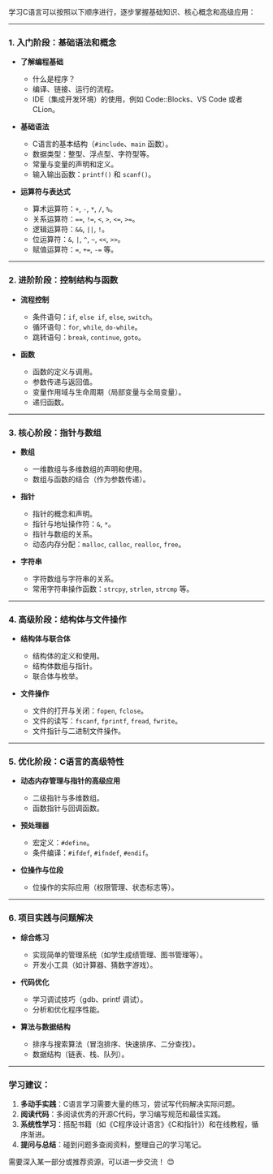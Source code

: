 学习C语言可以按照以下顺序进行，逐步掌握基础知识、核心概念和高级应用：

---

### 1. **入门阶段：基础语法和概念**
- **了解编程基础**
  - 什么是程序？
  - 编译、链接、运行的流程。
  - IDE（集成开发环境）的使用，例如 Code::Blocks、VS Code 或者 CLion。

- **基础语法**
  - C语言的基本结构（`#include`、`main` 函数）。
  - 数据类型：整型、浮点型、字符型等。
  - 常量与变量的声明和定义。
  - 输入输出函数：`printf()` 和 `scanf()`。

- **运算符与表达式**
  - 算术运算符：`+`, `-`, `*`, `/`, `%`。
  - 关系运算符：`==`, `!=`, `<`, `>`, `<=`, `>=`。
  - 逻辑运算符：`&&`, `||`, `!`。
  - 位运算符：`&`, `|`, `^`, `~`, `<<`, `>>`。
  - 赋值运算符：`=`, `+=`, `-=` 等。

---

### 2. **进阶阶段：控制结构与函数**
- **流程控制**
  - 条件语句：`if`, `else if`, `else`, `switch`。
  - 循环语句：`for`, `while`, `do-while`。
  - 跳转语句：`break`, `continue`, `goto`。

- **函数**
  - 函数的定义与调用。
  - 参数传递与返回值。
  - 变量作用域与生命周期（局部变量与全局变量）。
  - 递归函数。

---

### 3. **核心阶段：指针与数组**
- **数组**
  - 一维数组与多维数组的声明和使用。
  - 数组与函数的结合（作为参数传递）。

- **指针**
  - 指针的概念和声明。
  - 指针与地址操作符：`&`, `*`。
  - 指针与数组的关系。
  - 动态内存分配：`malloc`, `calloc`, `realloc`, `free`。

- **字符串**
  - 字符数组与字符串的关系。
  - 常用字符串操作函数：`strcpy`, `strlen`, `strcmp` 等。

---

### 4. **高级阶段：结构体与文件操作**
- **结构体与联合体**
  - 结构体的定义和使用。
  - 结构体数组与指针。
  - 联合体与枚举。

- **文件操作**
  - 文件的打开与关闭：`fopen`, `fclose`。
  - 文件的读写：`fscanf`, `fprintf`, `fread`, `fwrite`。
  - 文件指针与二进制文件操作。

---

### 5. **优化阶段：C语言的高级特性**
- **动态内存管理与指针的高级应用**
  - 二级指针与多维数组。
  - 函数指针与回调函数。

- **预处理器**
  - 宏定义：`#define`。
  - 条件编译：`#ifdef`, `#ifndef`, `#endif`。

- **位操作与位段**
  - 位操作的实际应用（权限管理、状态标志等）。

---

### 6. **项目实践与问题解决**
- **综合练习**
  - 实现简单的管理系统（如学生成绩管理、图书管理等）。
  - 开发小工具（如计算器、猜数字游戏）。

- **代码优化**
  - 学习调试技巧（gdb、printf 调试）。
  - 分析和优化程序性能。

- **算法与数据结构**
  - 排序与搜索算法（冒泡排序、快速排序、二分查找）。
  - 数据结构（链表、栈、队列）。

---

### 学习建议：
1. **多动手实践**：C语言学习需要大量的练习，尝试写代码解决实际问题。
2. **阅读代码**：多阅读优秀的开源C代码，学习编写规范和最佳实践。
3. **系统性学习**：搭配书籍（如《C程序设计语言》《C和指针》）和在线教程，循序渐进。
4. **提问与总结**：碰到问题多查阅资料，整理自己的学习笔记。

需要深入某一部分或推荐资源，可以进一步交流！ 😊